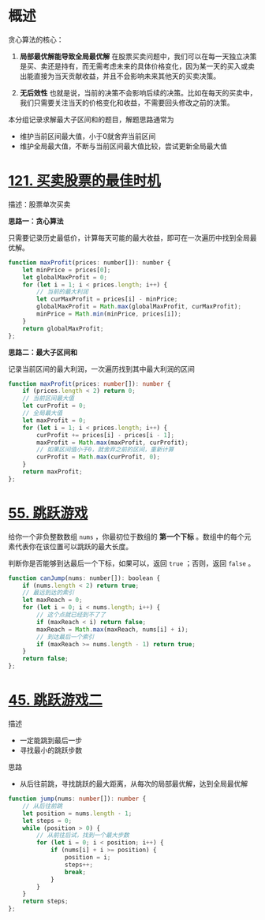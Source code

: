 # 概述

贪心算法的核心：

1. **局部最优解能导致全局最优解**
   在股票买卖问题中，我们可以在每一天独立决策是买、卖还是持有，而无需考虑未来的具体价格变化，因为某一天的买入或卖出能直接为当天贡献收益，并且不会影响未来其他天的买卖决策。

2. **无后效性**
   也就是说，当前的决策不会影响后续的决策。比如在每天的买卖中，我们只需要关注当天的价格变化和收益，不需要回头修改之前的决策。



本分组记录求解最大子区间和的题目，解题思路通常为

* 维护当前区间最大值，小于0就舍弃当前区间
* 维护全局最大值，不断与当前区间最大值比较，尝试更新全局最大值



# [121. 买卖股票的最佳时机](https://leetcode.cn/problems/best-time-to-buy-and-sell-stock/?envType=study-plan-v2&envId=top-100-liked)

描述：股票单次买卖

**思路一：贪心算法**

 只需要记录历史最低价，计算每天可能的最大收益，即可在一次遍历中找到全局最优解。

```js
function maxProfit(prices: number[]): number {
    let minPrice = prices[0];
    let globalMaxProfit = 0;
    for (let i = 1; i < prices.length; i++) {
        // 当前的最大利润
        let curMaxProfit = prices[i] - minPrice;
        globalMaxProfit = Math.max(globalMaxProfit, curMaxProfit);
        minPrice = Math.min(minPrice, prices[i]);
    }
    return globalMaxProfit;
};
```

**思路二：最大子区间和**

记录当前区间的最大利润，一次遍历找到其中最大利润的区间

```ts
function maxProfit(prices: number[]): number {
    if (prices.length < 2) return 0;
    // 当前区间最大值
    let curProfit = 0;
    // 全局最大值
    let maxProfit = 0;
    for (let i = 1; i < prices.length; i++) {
        curProfit += prices[i] - prices[i - 1];
        maxProfit = Math.max(maxProfit, curProfit);
        // 如果区间值小于0，就舍弃之前的区间，重新计算
        curProfit = Math.max(curProfit, 0);
    }
    return maxProfit;
};
```



# [55. 跳跃游戏](https://leetcode.cn/problems/jump-game/description/?envType=study-plan-v2&envId=top-100-liked)

给你一个非负整数数组 `nums` ，你最初位于数组的 **第一个下标** 。数组中的每个元素代表你在该位置可以跳跃的最大长度。

判断你是否能够到达最后一个下标，如果可以，返回 `true` ；否则，返回 `false` 。

```js
function canJump(nums: number[]): boolean {
    if (nums.length < 2) return true;
    // 最远到达的索引
    let maxReach = 0;
    for (let i = 0; i < nums.length; i++) {
        // 这个点就已经到不了了
        if (maxReach < i) return false;
        maxReach = Math.max(maxReach, nums[i] + i);
        // 到达最后一个索引
        if (maxReach >= nums.length - 1) return true;
    }
    return false;
};
```



# [45. 跳跃游戏二](https://leetcode.cn/problems/jump-game-ii/?envType=study-plan-v2&envId=top-100-liked)

描述

* 一定能跳到最后一步
* 寻找最小的跳跃步数

思路

* 从后往前跳，寻找跳跃的最大距离，从每次的局部最优解，达到全局最优解

```ts
function jump(nums: number[]): number {
    // 从后往前跳
    let position = nums.length - 1;
    let steps = 0;
    while (position > 0) {
        // 从前往后试，找到一个最大步数
        for (let i = 0; i < position; i++) {
            if (nums[i] + i >= position) {
                position = i;
                steps++;
                break;
            } 
        }
    }
    return steps;
};
```



